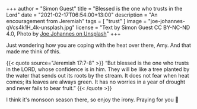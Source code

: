 +++
author = "Simon Guest"
title = "Blessed is the one who trusts in the Lord"
date = "2021-02-17T06:54:00+13:00"
description = "An encouragement from Jeremiah"
tags = [ "trust" ]
image = "joe-johannes-qVcs4k1H_4k-unsplash.jpg"
license = "Text by Simon Guest CC BY-NC-ND 4.0, Photo by [Joe Johannes on Unsplash](https://unsplash.com/photos/qVcs4k1H_4k)"
+++

Just wondering how you are coping with the heat over there, Amy. And that made me think of this.

{{< quote source="Jeremiah 17:7-8" >}}
“But blessed is the one who trusts in the LORD, whose confidence is in him. They will be like a tree planted by the water that sends out its roots by the stream. It does not fear when heat comes; its leaves are always green. It has no worries in a year of drought and never fails to bear fruit.”
{{< /quote >}}

I think it's monsoon season there, so enjoy the irony. Praying for you 🙏
